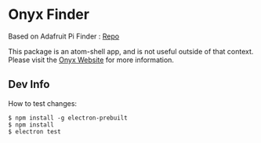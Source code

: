 # Onyx Finder

Based on Adafruit Pi Finder : [Repo](https://github.com/adafruit/Adafruit-Pi-Finder)

This package is an atom-shell app, and is not useful outside of that context. Please
visit the [Onyx Website](https://onyxlabs.fr)  for more information.

## Dev Info

How to test changes:

```console
$ npm install -g electron-prebuilt
$ npm install
$ electron test
```
